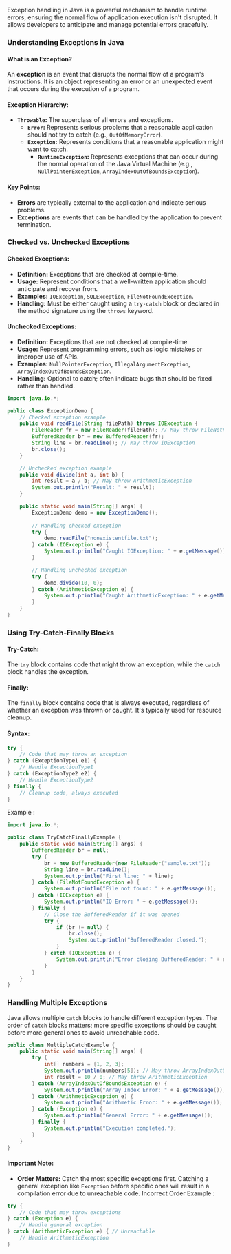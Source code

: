 Exception handling in Java is a powerful mechanism to handle runtime errors, ensuring the normal flow of application execution isn't disrupted. It allows developers to anticipate and manage potential errors gracefully.

### Understanding Exceptions in Java

#### **What is an Exception?**
An **exception** is an event that disrupts the normal flow of a program's instructions. It is an object representing an error or an unexpected event that occurs during the execution of a program.
#### **Exception Hierarchy:**
- **`Throwable`:** The superclass of all errors and exceptions.
    - **`Error`:** Represents serious problems that a reasonable application should not try to catch (e.g., `OutOfMemoryError`).
    - **`Exception`:** Represents conditions that a reasonable application might want to catch.
        - **`RuntimeException`:** Represents exceptions that can occur during the normal operation of the Java Virtual Machine (e.g., `NullPointerException`, `ArrayIndexOutOfBoundsException`).
#### **Key Points:**
- **Errors** are typically external to the application and indicate serious problems.
- **Exceptions** are events that can be handled by the application to prevent termination.
### Checked vs. Unchecked Exceptions

#### **Checked Exceptions:**
- **Definition:** Exceptions that are checked at compile-time.
- **Usage:** Represent conditions that a well-written application should anticipate and recover from.
- **Examples:** `IOException`, `SQLException`, `FileNotFoundException`.
- **Handling:** Must be either caught using a `try-catch` block or declared in the method signature using the `throws` keyword.
#### **Unchecked Exceptions:**
- **Definition:** Exceptions that are not checked at compile-time.
- **Usage:** Represent programming errors, such as logic mistakes or improper use of APIs.
- **Examples:** `NullPointerException`, `IllegalArgumentException`, `ArrayIndexOutOfBoundsException`.
- **Handling:** Optional to catch; often indicate bugs that should be fixed rather than handled.
```java
import java.io.*;

public class ExceptionDemo {
    // Checked exception example
    public void readFile(String filePath) throws IOException {
        FileReader fr = new FileReader(filePath); // May throw FileNotFoundException
        BufferedReader br = new BufferedReader(fr);
        String line = br.readLine(); // May throw IOException
        br.close();
    }

    // Unchecked exception example
    public void divide(int a, int b) {
        int result = a / b; // May throw ArithmeticException
        System.out.println("Result: " + result);
    }

    public static void main(String[] args) {
        ExceptionDemo demo = new ExceptionDemo();
        
        // Handling checked exception
        try {
            demo.readFile("nonexistentfile.txt");
        } catch (IOException e) {
            System.out.println("Caught IOException: " + e.getMessage());
        }

        // Handling unchecked exception
        try {
            demo.divide(10, 0);
        } catch (ArithmeticException e) {
            System.out.println("Caught ArithmeticException: " + e.getMessage());
        }
    }
}
```
### Using Try-Catch-Finally Blocks

#### **Try-Catch:**
The `try` block contains code that might throw an exception, while the `catch` block handles the exception.
#### **Finally:**
The `finally` block contains code that is always executed, regardless of whether an exception was thrown or caught. It's typically used for resource cleanup.
#### **Syntax:**
```java
try {
    // Code that may throw an exception
} catch (ExceptionType1 e1) {
    // Handle ExceptionType1
} catch (ExceptionType2 e2) {
    // Handle ExceptionType2
} finally {
    // Cleanup code, always executed
}
```
Example :
```java
import java.io.*;

public class TryCatchFinallyExample {
    public static void main(String[] args) {
        BufferedReader br = null;
        try {
            br = new BufferedReader(new FileReader("sample.txt"));
            String line = br.readLine();
            System.out.println("First line: " + line);
        } catch (FileNotFoundException e) {
            System.out.println("File not found: " + e.getMessage());
        } catch (IOException e) {
            System.out.println("IO Error: " + e.getMessage());
        } finally {
            // Close the BufferedReader if it was opened
            try {
                if (br != null) {
                    br.close();
                    System.out.println("BufferedReader closed.");
                }
            } catch (IOException e) {
                System.out.println("Error closing BufferedReader: " + e.getMessage());
            }
        }
    }
}
```
### Handling Multiple Exceptions
Java allows multiple `catch` blocks to handle different exception types. The order of `catch` blocks matters; more specific exceptions should be caught before more general ones to avoid unreachable code.
```java
public class MultipleCatchExample {
    public static void main(String[] args) {
        try {
            int[] numbers = {1, 2, 3};
            System.out.println(numbers[5]); // May throw ArrayIndexOutOfBoundsException
            int result = 10 / 0; // May throw ArithmeticException
        } catch (ArrayIndexOutOfBoundsException e) {
            System.out.println("Array Index Error: " + e.getMessage());
        } catch (ArithmeticException e) {
            System.out.println("Arithmetic Error: " + e.getMessage());
        } catch (Exception e) {
            System.out.println("General Error: " + e.getMessage());
        } finally {
            System.out.println("Execution completed.");
        }
    }
}
```
#### **Important Note:**
- **Order Matters:** Catch the most specific exceptions first. Catching a general exception like `Exception` before specific ones will result in a compilation error due to unreachable code.
Incorrect Order Example : 
```java
try {
    // Code that may throw exceptions
} catch (Exception e) {
    // Handle general exception
} catch (ArithmeticException e) { // Unreachable
    // Handle ArithmeticException
}
```
